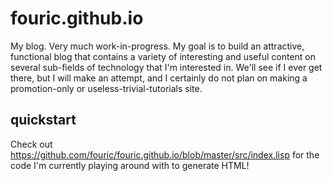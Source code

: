 # fouric.github.io

My blog. Very much work-in-progress. My goal is to build an attractive, functional blog that contains a variety of interesting and useful content on several sub-fields of technology that I'm interested in. We'll see if I ever get there, but I will make an attempt, and I certainly do not plan on making a promotion-only or useless-trivial-tutorials site.

## quickstart

Check out https://github.com/fouric/fouric.github.io/blob/master/src/index.lisp for the code I'm currently playing around with to generate HTML!
